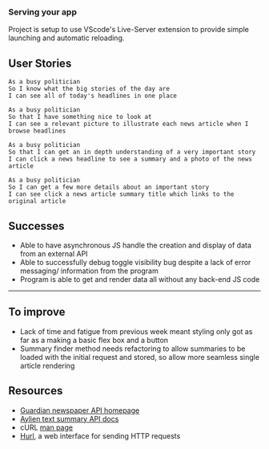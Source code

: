 ### Serving your app

Project is setup to use VScode's Live-Server extension to provide simple launching and automatic reloading.

## User Stories

```
As a busy politician
So I know what the big stories of the day are
I can see all of today's headlines in one place
```

```
As a busy politician
So that I have something nice to look at
I can see a relevant picture to illustrate each news article when I browse headlines
```

```
As a busy politician
So that I can get an in depth understanding of a very important story
I can click a news headline to see a summary and a photo of the news article
```

```
As a busy politician
So I can get a few more details about an important story
I can see click a news article summary title which links to the original article
```

Successes
-----

* Able to have asynchronous JS handle the creation and display of data from an external API
* Able to successfully debug toggle visibility bug despite a lack of error messaging/ information from the program
* Program is able to get and render data all without any back-end JS code

------------------

To improve
-----
* Lack of time and fatigue from previous week meant styling only got as far as a making a basic flex box and a button
* Summary finder method needs refactoring to allow summaries to be loaded with the initial request and stored, so allow more seamless single article rendering


## Resources

* [Guardian newspaper API homepage](http://open-platform.theguardian.com/documentation/)
* [Aylien text summary API docs](http://docs.aylien.com/docs/summarize)
* cURL [man page](https://curl.haxx.se/docs/manpage.html)
* [Hurl](https://www.hurl.it/), a web interface for sending HTTP requests
